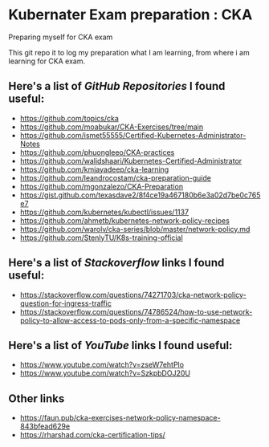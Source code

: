 # Kubernater Exam preparation : CKA 

Preparing myself for CKA exam

This git repo it to log my preparation what I am learning, from where i am learning for CKA exam.

## Here's a list of *GitHub Repositories* I found useful:

- https://github.com/topics/cka
- https://github.com/moabukar/CKA-Exercises/tree/main
- https://github.com/ismet55555/Certified-Kubernetes-Administrator-Notes
- https://github.com/phuongleeo/CKA-practices
- https://github.com/walidshaari/Kubernetes-Certified-Administrator
- https://github.com/kmjayadeep/cka-learning
- https://github.com/leandrocostam/cka-preparation-guide
- https://github.com/mgonzalezo/CKA-Preparation
- https://gist.github.com/texasdave2/8f4ce19a467180b6e3a02d7be0c765e7
- https://github.com/kubernetes/kubectl/issues/1137
- https://github.com/ahmetb/kubernetes-network-policy-recipes
- https://github.com/warolv/cka-series/blob/master/network-policy.md
- https://github.com/StenlyTU/K8s-training-official

## Here's a list of *Stackoverflow* links I found useful:

- https://stackoverflow.com/questions/74271703/cka-network-policy-question-for-ingress-traffic
- https://stackoverflow.com/questions/74786524/how-to-use-network-policy-to-allow-access-to-pods-only-from-a-specific-namespace

## Here's a list of *YouTube* links I found useful:

- https://www.youtube.com/watch?v=zseW7ehtPlo
- https://www.youtube.com/watch?v=SzkpbDOJ20U

## Other links

- https://faun.pub/cka-exercises-network-policy-namespace-843bfead629e
- https://rharshad.com/cka-certification-tips/
